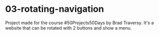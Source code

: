 # 03-rotating-navigation
Project made for the course #50Projects50Days by Brad Traversy. It's a website that can be rotated with 2 buttons and show a menu.